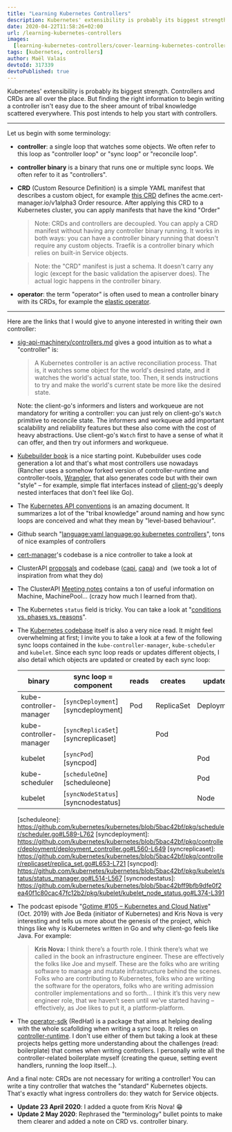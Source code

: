 ```yaml
---
title: "Learning Kubernetes Controllers"
description: Kubernetes' extensibility is probably its biggest strength. Controllers and CRDs are all over the place. But finding the right information to begin writing a controller isn't easy due to the sheer amount of tribal knowledge scattered everywhere. Here are some links to help you start.
date: 2020-04-22T11:58:26+02:00
url: /learning-kubernetes-controllers
images:
  [learning-kubernetes-controllers/cover-learning-kubernetes-controllers.png]
tags: [kubernetes, controllers]
author: Maël Valais
devtoId: 317339
devtoPublished: true
---
```


Kubernetes' extensibility is probably its biggest strength. Controllers and CRDs are all over the place. But finding the right information to begin writing a controller isn't easy due to the sheer amount of tribal knowledge scattered everywhere. This post intends to help you start with controllers.

<!--

> A "Kubernetes controller" is a binary that runs reconciliation loops. A
> reconciliation loop watches the objects stored in Kubernetes. When it
> notices a discrepency between what the object specifies (e.g. 4 replicas)
> and the observed reality (e.g., the reconcialiation loop asks kubelet,
> and it answers there are only 2 replicas), the reconcialiation loop will
> take actions in order to satisfy what is specified in the object. The
> "controller" binary is run as a simple Kubernetes Deployment. Sometimes,
> when the Kubernetes API is not enough, it may also come with some
> CustomResourceDefinitions YAML files.

I use interchangeably the term "sync loop" and "controller". The word
"controller" is quite overloaded: we use to qualify the binary that runs in
a pod and watches for objects ("Kubernetes controller"), but we also use it
to mean "one sync loop" that is running inside this binary.

Anyone writing Kubernetes controllers might want to take a look at the
following resources.
One controller

**[Kubernetes API conventions](https://github.com/kubernetes/community/blob/master/contributors/devel/sig-architecture/api-conventions.md)**

> When a new version of an object is POSTed or PUT, the "spec" is updated
> and available immediately. Over time the system will work to bring the
> "status" into line with the "spec". The system will drive toward the most
> recent "spec" regardless of previous versions of that stanza. In other
> words, if a value is changed from 2 to 5 in one PUT and then back down to
> 3 in another PUT the system is not required to 'touch base' at 5 before
> changing the "status" to 3. In other words, the system's behavior is
> level-based rather than edge-based. This enables robust behavior in the
> presence of missed intermediate state changes.

-->

---

Let us begin with some terminology:

- **controller**: a single loop that watches some objects. We often refer to this loop as "controller loop" or "sync loop" or "reconcile loop".
- **controller binary** is a binary that runs one or multiple sync loops. We often refer to it as "controllers".
- **CRD** (Custom Resource Definition) is a simple YAML manifest that describes a custom object, for example [this CRD](https://github.com/jetstack/cert-manager/blob/a04d2f0935/deploy/crds/crd-orders.yaml#L2) defines the acme.cert-manager.io/v1alpha3 Order resource. After applying this CRD to a Kubernetes cluster, you can apply manifests that have the kind "Order"

  > Note: CRDs and controllers are decoupled. You can apply a CRD manifest without having any controller binary running. It works in both ways: you can have a controller binary running that doesn't require any custom objects. Traefik is a controller binary which relies on built-in Service objects.

  > Note: the "CRD" manifest is just a schema. It doesn't carry any logic (except for the basic validation the apiserver does). The actual logic happens in the controller binary.

- **operator**: the term "operator" is often used to mean a controller binary with its CRDs, for example the [elastic operator](https://github.com/elastic/cloud-on-k8s).

---

Here are the links that I would give to anyone interested in writing their own controller:

- [sig-api-machinery/controllers.md](https://github.com/kubernetes/community/blob/712590c108bd4533b80e8f2753cadaa617d9bdf2/contributors/devel/sig-api-machinery/controllers.md) gives a good intuition as to what a "controller" is:

  > A Kubernetes controller is an active reconciliation process. That is, it watches some object for the world's desired state, and it watches the world's actual state, too. Then, it sends instructions to try and make the world's current state be more like the desired state.

  Note: the client-go's informers and listers and workqueue are not mandatory for writing a controller: you can just rely on client-go's `Watch` primitive to reconcile state. The informers and workqueue add important scalability and reliability features but these also come with the cost of heavy abstractions. Use client-go's `Watch` first to have a sense of what it can offer, and then try out informers and workqueue.

- [Kubebuilder book](https://book.kubebuilder.io/quick-start.html) is a nice starting point. Kubebuilder uses code generation a lot and that's what most controllers use nowadays (Rancher uses a somehow forked version of controller-runtime and controller-tools, [Wrangler](https://github.com/rancher/wrangler), that also generates code but with their own "style" – for example, simple flat interfaces instead of [client-go](https://github.com/kubernetes/client-go)'s deeply nested interfaces that don't feel like Go).
- The [Kubernetes API conventions](https://github.com/kubernetes/community/blob/master/contributors/devel/sig-architecture/api-conventions.md) is an amazing document. It summarizes a lot of the "tribal knowledge" around naming and how sync loops are conceived and what they mean by "level-based behaviour".
- Github search "[language:yaml language:go kubernetes controllers](https://github.com/search?q=language%3Ayaml+language%3Ago+kubernetes+controllers)", tons of nice examples of controllers
- [cert-manager](https://github.com/jetstack/cert-manager)'s codebase is a nice controller to take a look at
- ClusterAPI [proposals](https://github.com/kubernetes-sigs/cluster-api/blob/master/docs/proposals/20190610-machine-states-preboot-bootstrapping.md) and codebase ([capi](https://github.com/kubernetes-sigs/cluster-api), [capa](https://github.com/kubernetes-sigs/cluster-api-provider-aws)) and  (we took a lot of inspiration from what they do)
- The ClusterAPI [Meeting notes](https://docs.google.com/document/d/1fQNlqsDkvEggWFi51GVxOglL2P1Bvo2JhZlMhm2d-Co/edit#) contains a ton of useful information on Machine, MachinePool... (crazy how much I learned from that).
- The Kubernetes `status` field is tricky. You can take a look at "[conditions vs. phases vs. reasons](https://maelvls.dev/kubernetes-conditions/)".
- The [Kubernetes codebase](https://github.com/kubernetes/kubernetes) itself is also a very nice read. It might feel overwhelming at first; I invite you to take a look at a few of the following sync loops contained in the `kube-controller-manager`, `kube-scheduler` and `kubelet`. Since each sync loop reads or updates different objects, I also detail which objects are updated or created by each sync loop:

  | binary                  | sync loop = component              | reads | creates    | updates    |
  | ----------------------- | ---------------------------------- | ----- | ---------- | ---------- |
  | kube-controller-manager | [`syncDeployment`][syncdeployment] | Pod   | ReplicaSet | Deployment |
  | kube-controller-manager | [`syncReplicaSet`][syncreplicaset] |       | Pod        |            |
  | kubelet                 | [`syncPod`][syncpod]               |       |            | Pod        |
  | kube-scheduler          | [`scheduleOne`][scheduleone]       |       |            | Pod        |
  | kubelet                 | [`syncNodeStatus`][syncnodestatus] |       |            | Node       |

  [scheduleone]: https://github.com/kubernetes/kubernetes/blob/5bac42bf/pkg/scheduler/scheduler.go#L589-L762 [syncdeployment]: https://github.com/kubernetes/kubernetes/blob/5bac42bf/pkg/controller/deployment/deployment_controller.go#L560-L649 [syncreplicaset]: https://github.com/kubernetes/kubernetes/blob/5bac42bf/pkg/controller/replicaset/replica_set.go#L653-L721 [syncpod]: https://github.com/kubernetes/kubernetes/blob/5bac42bf/pkg/kubelet/status/status_manager.go#L514-L567 [syncnodestatus]: https://github.com/kubernetes/kubernetes/blob/5bac42bff9bfb9dfe0f2ea40f1c80cac47fc12b2/pkg/kubelet/kubelet_node_status.go#L374-L391

- The podcast episode "[Gotime #105 – Kubernetes and Cloud Native](https://changelog.com/gotime/105)" (Oct. 2019) with Joe Beda (initiator of Kubernetes) and Kris Nova is very interesting and tells us more about the genesis of the project, which things like why is Kubernetes written in Go and why client-go feels like Java. For example:
  > **Kris Nova:** I think there’s a fourth role. I think there’s what we called in the book an infrastructure engineer. These are effectively the folks like Joe and myself. These are the folks who are writing software to manage and mutate infrastructure behind the scenes. Folks who are contributing to Kubernetes, folks who are writing the software for the operators, folks who are writing admission controller implementations and so forth… I think it’s this very new engineer role, that we haven’t seen until we’ve started having – effectively, as Joe likes to put it, a platform-platform.
- The [operator-sdk](https://github.com/operator-framework/operator-sdk) (RedHat) is a package that aims at helping dealing with the whole scafollding when writing a sync loop. It relies on [controller-runtime](https://github.com/kubernetes-sigs/controller-runtime). I don't use either of them but taking a look at these projects helps getting more understanding about the challenges (read: boilerplate) that comes when writing controllers. I personally write all the controller-related boilerplate myself (creating the queue, setting event handlers, running the loop itself...).

And a final note: CRDs are not necessary for writing a controller! You can write a tiny controller that watches the "standard" Kubernetes objects. That's exactly what ingress controllers do: they watch for Service objects.

- **Update 23 April 2020**: I added a quote from Kris Nova! 😁
- **Update 2 May 2020**: Rephrased the "terminology" bullet points to make them clearer and added a note on CRD vs. controller binary.

